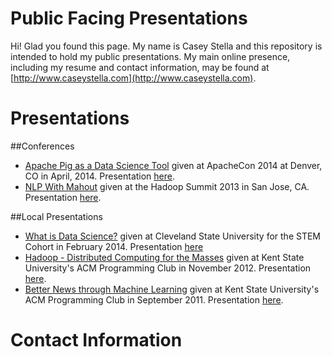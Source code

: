 Public Facing Presentations
===================

Hi!  Glad you found this page.  My name is Casey Stella and this repository 
is intended to hold my public presentations.  My main online presence, 
including my resume and contact information,
may be found at [http://www.caseystella.com](http://www.caseystella.com).  

Presentations
=============

##Conferences 
* [Apache Pig as a Data Science Tool](https://github.com/cestella/presentations/tree/master/ApacheCon_Pig_for_Data_Science) given at ApacheCon 2014 at Denver, CO in April, 2014. Presentation [here](https://github.com/cestella/presentations/raw/master/ApacheCon_Pig_for_Data_Science/src/main/presentation/Pig_for_DataScience.pdf).
* [NLP With Mahout](https://github.com/cestella/NLPWithMahout) given at the Hadoop Summit 2013 in San Jose, CA. Presentation [here](https://github.com/cestella/NLPWithMahout/blob/master/src/main/presentation/NLP_with_Mahout.pdf?raw=true).

##Local Presentations
* [What is Data Science?](https://github.com/cestella/presentations/tree/master/CSU_STEM_DataScience_Feb_2014) given at Cleveland State University for the STEM Cohort in February 2014.  Presentation [here](https://github.com/cestella/presentations/blob/master/CSU_STEM_DataScience_Feb_2014/data_science.pdf?raw=true)
* [Hadoop - Distributed Computing for the Masses](https://github.com/cestella/presentations/tree/master/Kent_ACM_Nov_2012) given at Kent State University's ACM Programming Club in November 2012.  Presentation [here](https://github.com/cestella/presentations/blob/master/Kent_ACM_Nov_2012/acm_talk.pdf?raw=true).
* [Better News through Machine Learning](https://github.com/cestella/better_news) given at Kent State University's ACM Programming Club in September 2011.  Presentation [here](https://github.com/cestella/better_news/blob/master/presentation/Better_News.pdf?raw=true).

Contact Information
==================
